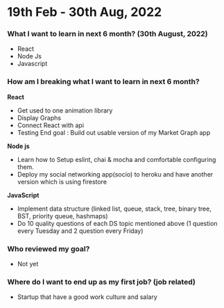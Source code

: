 # 19th Feb - 30th Aug, 2022

### What I want to learn in next 6 month? (30th August, 2022)
- React
- Node Js
- Javascript


### How am I breaking what I want to learn in next 6 month?

**React**

- Get used to one animation library
- Display Graphs 
- Connect React with api
- Testing
End goal : Build out usable version of my Market Graph app


**Node js**

- Learn how to Setup eslint, chai & mocha and comfortable configuring them.
- Deploy my social networking app(socio) to heroku and have another version which is using firestore


**JavaScript**

- Implement data structure (linked list, queue, stack, tree, binary tree, BST, priority queue, hashmaps)
- Do 10 quality questions of each DS topic mentioned above (1 question every Tuesday and 2 question every Friday) 

### Who reviewed my goal?
- Not yet


### Where do I want to end up as my first job? (job related)
- Startup that have a good work culture and salary
